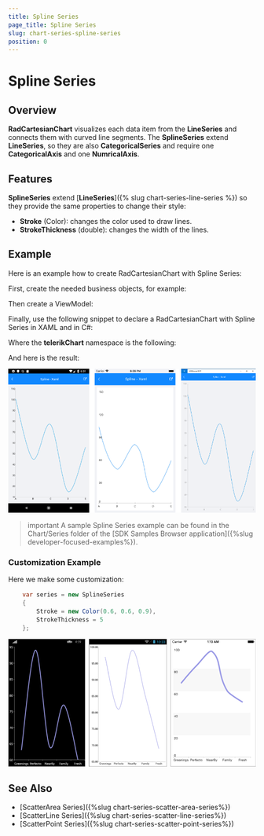 ```yaml
---
title: Spline Series
page_title: Spline Series
slug: chart-series-spline-series
position: 0
---
```


# Spline Series

## Overview

**RadCartesianChart** visualizes each data item from the **LineSeries** and connects them with curved line segments. The **SplineSeries** extend **LineSeries**, so they are also **CategoricalSeries** and require one **CategoricalAxis** and one **NumricalAxis**.

## Features

**SplineSeries** extend [**LineSeries**]({% slug chart-series-line-series %}) so they provide the same properties to change their style:

- **Stroke** (Color): changes the color used to draw lines.
- **StrokeThickness** (double): changes the width of the lines.

## Example

Here is an example how to create RadCartesianChart with Spline Series:

First, create the needed business objects, for example:

<snippet id='categorical-data-model'/>

Then create a ViewModel:

<snippet id='chart-series-categorical-data-view-model'/>

Finally, use the following snippet to declare a RadCartesianChart with Spline Series in XAML and in C#:

<snippet id='chart-series-spline-xaml'/>
<snippet id='chart-series-spline-csharp'/>

Where the **telerikChart** namespace is the following:

<snippet id='xmlns-telerikchart'/>
<snippet id='ns-telerikchart'/>

And here is the result:

![Basic SplineSeries](images/cartesian-spline-series-basic-example.png)

>important A sample Spline Series example can be found in the Chart/Series folder of the [SDK Samples Browser application]({%slug developer-focused-examples%}).

### Customization Example

Here we make some customization:

```C#
	var series = new SplineSeries 
	{ 
		Stroke = new Color(0.6, 0.6, 0.9), 
		StrokeThickness = 5 
	};
```

![Customized SplineSeries](images/cartesian-spline-series-customization-example.png)

## See Also

- [ScatterArea Series]({%slug chart-series-scatter-area-series%})
- [ScatterLine Series]({%slug chart-series-scatter-line-series%})
- [ScatterPoint Series]({%slug chart-series-scatter-point-series%})